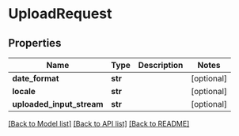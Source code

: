 # UploadRequest

## Properties
Name | Type | Description | Notes
------------ | ------------- | ------------- | -------------
**date_format** | **str** |  | [optional] 
**locale** | **str** |  | [optional] 
**uploaded_input_stream** | **str** |  | [optional] 

[[Back to Model list]](../README.md#documentation-for-models) [[Back to API list]](../README.md#documentation-for-api-endpoints) [[Back to README]](../README.md)

